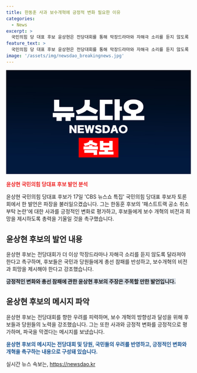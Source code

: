 ```yaml
---
title: 한동훈 사과 보수개혁에 긍정적 변화 필요한 이유
categories:
  - News
excerpt: >
  국민의힘 당 대표 후보 윤상현은 전당대회를 통해 막장드라마와 자해극 소리를 듣지 않도록 변화가 필요하다고 강조했다. 그는 한동훈 후보의 결정을 긍정적인 변화로 평가하며, 후보들에게 보수개혁의 비전과 희망을 제시하여 국민과 당원들에게 총선 참패를 반성하고 전력을 다해야 한다고 촉구했다.
feature_text: >
  국민의힘 당 대표 후보 윤상현은 전당대회를 통해 막장드라마와 자해극 소리를 듣지 않도록 변화가 필요하다고 강조했다. 그는 한동훈 후보의 결정을 긍정적인 변화로 평가하며, 후보들에게 보수개혁의 비전과 희망을 제시하여 국민과 당원들에게 총선 참패를 반성하고 전력을 다해야 한다고 촉구했다.
image: '/assets/img/newsdao_breakingnews.jpg'
---
```


<p><img src="/assets/img/newsdao_breakingnews.jpg" alt="bookingtag 속보" /></p>

<p><b><span style="color: #ee2323;">윤상현 국민의힘 당대표 후보 발언 분석</span></b></p>

<p data-ke-size="size16">윤상현 국민의힘 당대표 후보가 17일 'CBS 뉴스쇼 특집' 국민의힘 당대표 후보자 토론회에서 한 발언은 파장을 불러일으켰습니다. 그는 한동훈 후보의 '패스트트랙 공소 취소 부탁 논란'에 대한 사과를 긍정적인 변화로 평가하고, 후보들에게 보수 개혁의 비전과 희망을 제시하도록 총력을 기울일 것을 촉구했습니다.</p>

<h2 data-ke-size="size26">윤상현 후보의 발언 내용</h2>

<p data-ke-size="size16">윤상현 후보는 전당대회가 더 이상 막장드라마나 자해극 소리를 듣지 않도록 달라져야 한다고 촉구하며, 후보들은 국민과 당원들에게 총선 참패를 반성하고, 보수개혁의 비전과 희망을 제시해야 한다고 강조했습니다.</p>

<p><b><span style="background-color: #21538527;">긍정적인 변화와 총선 참패에 관한 윤상현 후보의 주장은 주목할 만한 발언입니다.</span></b></p>

<h2 data-ke-size="size26">윤상현 후보의 메시지 파악</h2>

<p data-ke-size="size16">윤상현 후보는 전당대회를 향한 우려를 피력하며, 보수 개혁의 방향성과 달성을 위해 후보들과 당원들의 노력을 강조했습니다. 그는 또한 사과와 긍정적 변화를 긍정적으로 평가하며, 파국을 막겠다는 메시지를 보냈습니다.</p>

<p><b><span style="color: #1a5490;">윤상현 후보의 메시지는 전당대회 및 당원, 국민들의 우려를 반영하고, 긍정적인 변화와 개혁을 촉구하는 내용으로 구성돼 있습니다.</span></b></p>
실시간 뉴스 속보는, <a href="https://newsdao.kr" rel="dofollow">https://newsdao.kr</a>


